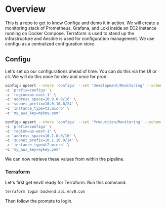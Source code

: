 # Overview
This is a repo to get to know Configu and demo it in action. We will create a monitoring stack of Prometheus, Grafana, and Loki inside an EC2 instance running on Docker Compose. Terraform is used to stand up the infrastructure and Ansible is used for configuration management. We use configu as a centralized configuration store.

## Configu

Let's set up our configurations ahead of time. You can do this via the UI or cli. We will do this once for dev and once for prod:

```bash
configu upsert --store 'configu' --set 'Development/Monitoring' --schema './monitoring.cfgu.json' \
-c 'prefix=configu' \
-c 'region=us-east-1' \
-c 'address_space=10.0.0.0/16' \
-c 'subnet_prefix=10.0.10.0/24' \
-c 'instance_type=t2.micro' \
-c 'my_aws_key=mykey.pem'
```

```bash
configu upsert --store 'configu' --set 'Production/Monitoring' --schema './monitoring.cfgu.json' \
-c 'prefix=configu' \
-c 'region=us-west-1' \
-c 'address_space=10.1.0.0/16' \
-c 'subnet_prefix=10.1.10.0/24' \
-c 'instance_type=t2.micro' \
-c 'my_aws_key=mykey.pem'
```

We can now retrieve these values from within the pipeline.

### Terraform

Let's first get env0 ready for Terraform. Run this command:
```bash
terraform login backend.api.env0.com
```

Then follow the prompts to login.


